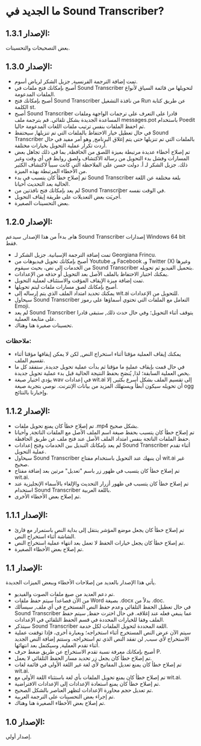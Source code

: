 # ما الجديد في Sound Transcriber?

## الإصدار 1.3.1:

بعض التصحيحات والتحسينات.

## الإصدار 1.3.0:

- تمت إضافة الترجمة الفرنسية, جزيل الشكر لرياض أسوم.
- أصبح بإمكانك فتح ملفات في Sound Transcriber لتحويلها من قائمة السياق لأنواع الملفات المدعومة.
- أصبح بإمكانك فتح Sound Transcriber من نافذة التشغيل Run عن طريق كتابة الكلمة st.
- أصبح Sound Transcriber قادرا على التعرف على ترجمات الواجهة وملفات المساعدة الجديدة بشكل تلقائي. قم بترجمة ملف messages.pot باستخدام Poedit ثم احفظ الملفات بنفس ترتيب ملفات اللغات المدعومة حاليا.
- في حال تعطيل خيار الاحتفاظ بالملفات التي تم تنزيلها, سيحتفظ Sound Transcriber بالملفات التي تم تنزيلها حتى يتم إغلاق البرنامج, وهو أمر مفيد في حال أردت تكرار عملية التحويل بخيارات مختلفة.
- تم إصلاح أخطاء عديدة مرتبطة بميزة اللصق من الحافظة, بما في ذلك تجاهل بعض المسارات وفشل بدء التحويل من رسالة الاكتشاف ولصق روابط في أي وقت وغير ذلك. جزيل الشكر لـ أ. دولت حسن على الملاحظة التي كانت سبباً لاكتشاف الكثير من الأخطاء المرتبطة بهذه الميزة.
- تم إصلاح خطأ كان يتسبب في بدء Sound Transcriber بلغة مختلفة عن اللغة الحالية بعد التحديث أحيانا.
- لم يعد بإمكانك فتح نافذتين من Sound Transcriber في الوقت نفسه.
- أُجريَت بعض التعديلات على طريقة إيقاف التحويل.
- بعض التحسينات الصغيرة.

## الإصدار 1.2.0:

هام, بدءاً من هذا الإصدار, سيدعم Sound Transcriber إصدارات Windows 64 bit فقط.

- تمت إضافة الترجمة الإسبانية. جزيل الشكر لـ Georgiana Frincu.
- أصبح بإمكانك تحويل فيديوهات من Youtube وـ Facebook وـ Twitter (X) وغيرها من الخدمات إلى نص، بحيث سيقوم Sound Transcriber بتحميل الفيديو ثم تحويله.
- يمكنك اختيار الاحتفاظ بالملف الأصل بعد التحويل أو حذفه من الإعدادات.
- تمت إضافة ميزة الإيقاف المؤقت والاستئناف لعملية التحويل.
- أصبح بإمكانك لصق مسارات ملفات ليتم تحويلها.
- يمكنك تحديد امتداد الملف الذي يتم إرساله إلى wit.ai للتحويل من الإعدادات.
- سيحاول Sound Transcriber التعامل مع الملفات التي تحتوي أسماؤها على رموز Emoji.
- لم يعد Sound Transcriber يتوقف أثناء التحويل؛ وفي حال حدث ذلك, ستبقى قادرا على متابعة العملية.
- تحسينات صغيرة هنا وهناك.

### ملاحظات:

- يمكنك إيقاف العملية مؤقتا أثناء استخراج النص, لكن لا يمكن إيقافها مؤقتا أثناء تقسيم الملف.
- في حال قمت بإيقاف عمليةٍ ما مؤقتا ثم بدأت عملية تحويل جديدة, ستفقد كل ما يخص العملية السابقة؛ لذا, يُنصَح بحفظ النتيجة الحالية قبل بدء عملية تحويل جديدة.
- يؤدي اختيار صيغة wav في إعدادات wit.ai إلى تقسيم الملف بشكل أسرع بكثير, إلا أن تحويله سيكون أبطأ ويستهلك المزيد من بيانات الإنترنت. نوصي بتجربة صيغة ogg وإخبارنا بالنتائج.

## الإصدار 1.1.2:

- تم إصلاح خطأ كان يمنع تحويل ملفات .mp4 بشكل صحيح.
- تم إصلاح خطأ كان يتسبب بحفظ صيغة اسم الملف الأصل مع الملفات الناتجة, وأحيانا حفظ الملفات الناتجة بنفس امتداد الملف الأصل عند فتح ملف عن طريق الحافظة.
- لم يعد بإمكانك التبديل بين الخدمات وفتح إعدادات Sound Transcriber أثناء تقدم عملية التحويل.
- سيحاول Sound Transcriber أن ينبهك عند التحويل باستخدام مفتاح wit.ai غير صحيح.
- تم إصلاح خطأ كان يتسبب في ظهور زر باسم "تعديل" مرتين بعد إضافة مفتاح wit.ai.
- تم إصلاح خطأ كان يتسبب في ظهور أزرار التحديث والإلغاء بالأسماء الإنجليزية عند استخدام Sound Transcriber باللغة العربية.
- تم إصلاح بعض الأخطاء الأخرى.

## الإصدار 1.1.1:

- تم إصلاح خطأ كان يجعل موضع المؤشر ينتقل إلى بداية النص باستمرار مع قارئ الشاشة أثناء استخراج النص.
- تم إصلاح خطأ كان يجعل خيارات الحفظ لا تعمل بعد انتهاء عملية استخراج النص.
- تم إصلاح بعض الأخطاء الصغيرة.

## الإصدار 1.1:

يأتي هذا الإصدار بالعديد من إصلاحات الأخطاء وببعض الميزات الجديدة.

- تم دعم العديد من صيغ ملفات الصوت والفيديو.
- من الآن فصاعداً سيتم حفظ ملفات Word بصيغة .docx بدلاً من .doc.
- في حال تعطيل الحفظ التلقائي وعدم حفظ النص المستخرج في أي ملف, سيسألك Sound Transcriber عما ينبغي فعله عند إغلاقه. في حال اخترت حفظ, سيتم حفظ الملف وفقا للخيارات المحددة في قسم الحفظ التلقائي في الإعدادات.
- سيتذكر Sound Transcriber اللغة المحددة لتحويل الملفات لكل خدمة.
- سيتم الآن عرض النص المستخرج أثناء استخراجه؛ وبعبارة أخرى، فإذا توقفت عملية الاستخراج لأي سبب, لن تفقد النص الذي تم استخراجه. وستتم إضافة النص الجديد أثناء تقدم العملية, وسيكتمل بعد انتهائها.
- أصبح بإمكانك معرفة نسبة تقدم الاستخراج عن طريق ضغط حرف P.
- تم إصلاح خطأ كان يجعل زر تحديد مسار الحفظ التلقائي لا يعمل.
- تم إصلاح خطأ كان يمنع تعديل المفاتيح لأي لغة غير اللغة الأولى في قائمة لغات wit.ai.
- تم إصلاح خطأ كان يمنع تحويل الملفات بأي لغة باستثناء اللغة الأولى مع wit.ai.
- تم إصلاح خطأ كان يمنع استعادة الإعدادات إلى الإعدادات الافتراضية.
- تم تعديل حجم محاورة الإعدادات لتظهر العناصر بالشكل الصحيح.
- تم إجراء بعض التحسينات على الترجمة العربية.
- تم إصلاح بعض الأخطاء الصغيرة هنا وهناك.

## الإصدار 1.0:

إصدار أولي.
